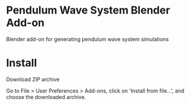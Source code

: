 # Pendulum Wave System Blender Add-on
Blender add-on for generating pendulum wave system simulations 

# Install

Download ZIP archive

Go to File > User Preferences > Add-ons, click on 'Install from file...', and choose the downloaded archive.
